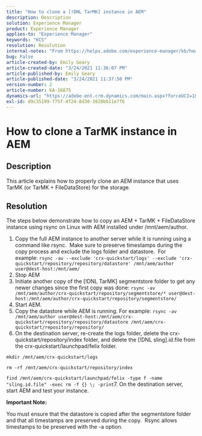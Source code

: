 ```yaml
---
title: "How to clone a [!DNL TarMK] instance in AEM"
description: Description
solution: Experience Manager
product: Experience Manager
applies-to: "Experience Manager"
keywords: "KCS"
resolution: Resolution
internal-notes: "From https://helpx.adobe.com/experience-manager/kb/how-to-clone-an-AEM-TarMK-instance-AEM.html"
bug: False
article-created-by: Emily Geary
article-created-date: "3/24/2021 11:36:07 PM"
article-published-by: Emily Geary
article-published-date: "3/24/2021 11:37:50 PM"
version-number: 2
article-number: KA-16875
dynamics-url: "https://adobe-ent.crm.dynamics.com/main.aspx?forceUCI=1&pagetype=entityrecord&etn=knowledgearticle&id=371b76b1-f98c-eb11-a812-000d3a58b9d1"
exl-id: d9c35199-775f-4f24-8d30-3828bb11e7f6
---
```

# How to clone a TarMK instance in AEM

## Description


This article explains how to properly clone an AEM instance that uses TarMK (or TarMK + FileDataStore) for the storage.


## Resolution


The steps below demonstrate how to copy an AEM + TarMK + FileDataStore instance using rsync on Linux with AEM installed under /mnt/aem/author.

1. Copy the full AEM instance to another server while it is running using a command like rsync.  Make sure to preserve timestamps during the copy process and exclude the logs folder and datastore.  For example: `rsync -av --exclude 'crx-quickstart/logs' --exclude 'crx-quickstart/repository/repository/datastore' /mnt/aem/author user@dest-host:/mnt/aem/`
2. Stop AEM
3. Initiate another copy of the [!DNL TarMK] segmentstore folder to get any newer changes since the first copy was done: `rsync -av /mnt/aem/author/crx-quickstart/repository/segmentstore/* user@dest-host:/mnt/aem/author/crx-quickstart/repository/segmentstore/`
4. Start AEM.
5. Copy the datastore while AEM is running. For example: `rsync -av /mnt/aem/author user@dest-host:/mnt/aem/crx-quickstart/repository/repository/datastore /mnt/aem/crx-quickstart/repository/repository/`
6. On the destination server, re-create the logs folder, delete the crx-quickstart/repository/index folder, and delete the [!DNL sling].id.file from the crx-quickstart/launchpad/felix folder.

`mkdir /mnt/aem/crx-quickstart/logs`

`rm -rf /mnt/aem/crx-quickstart/repository/index`

`find /mnt/aem/crx-quickstart/launchpad/felix -type f -name "sling.id.file" -exec rm -f {} \; -print`
&#x200B;7. On the destination server, start AEM and test your instance.


<b>Important Note:</b>

You must ensure that the datastore is copied after the segmentstore folder and that all timestamps are preserved during the copy.  Rsync allows timestamps to be preserved with the -a option.
